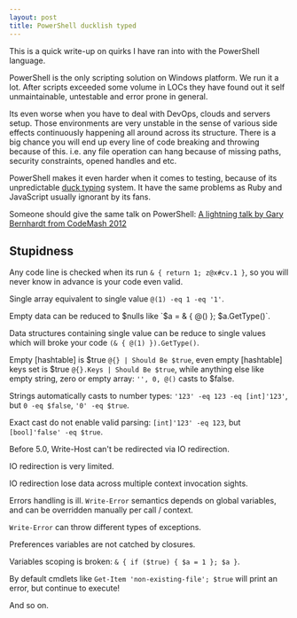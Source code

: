 ```yaml
---
layout: post
title: PowerShell ducklish typed
---
```


This is a quick write-up on quirks I have ran into with the PowerShell 
language. 

PowerShell is the only scripting solution on Windows platform. We run it a lot.
After scripts exceeded some volume in LOCs they have found out it self 
unmaintainable, untestable and error prone in general. 

Its even worse when you have to deal with DevOps, clouds and servers setup. 
Those environments are very unstable in the sense of various side effects
continuously happening all around across its structure. There is a big chance
you will end up every line of code breaking and throwing because of this. i.e.
any file operation can hang because of missing paths, security constraints,
opened handles and etc.

PowerShell makes it even harder when it comes to testing, because of its
unpredictable [duck typing](https://en.wikipedia.org/wiki/Duck_typing) system.
It have the same problems as Ruby and JavaScript usually ignorant by its fans.

Someone should give the same talk on PowerShell: 
[A lightning talk by Gary Bernhardt from CodeMash 2012](https://www.destroyallsoftware.com/talks/wat)

Stupidness
----------

Any code line is checked when its run `& { return 1; z@x#cv.1 }`, so you
will never know in advance is your code even valid.

Single array equivalent to single value `@(1) -eq 1 -eq '1'`.

Empty data can be reduced to $nulls like `$a = & { @() }; $a.GetType()`.

Data structures containing single value can be reduce to single values which
will broke your code `(& { @(1) }).GetType()`.

Empty [hashtable] is $true `@{} | Should Be $true`, even empty [hashtable] keys
set is $true `@{}.Keys | Should Be $true`, while anything else like empty 
string, zero or empty array: `'', 0, @()` casts to $false.

Strings automatically casts to number types: `'123' -eq 123 -eq [int]'123'`,
but `0 -eq $false`, `'0' -eq $true`.

Exact cast do not enable valid parsing: `[int]'123' -eq 123`, but
`[bool]'false' -eq $true`.

Before 5.0, Write-Host can't be redirected via IO redirection.

IO redirection is very limited.

IO redirection lose data across multiple context invocation sights.

Errors handling is ill. `Write-Error` semantics depends on global variables,
and can be overridden manually per call / context.

`Write-Error` can throw different types of exceptions.

Preferences variables are not catched by closures.

Variables scoping is broken: `& { if ($true) { $a = 1 }; $a }`.

By default cmdlets like `Get-Item 'non-existing-file'; $true` will print 
an error, but continue to execute!

And so on.